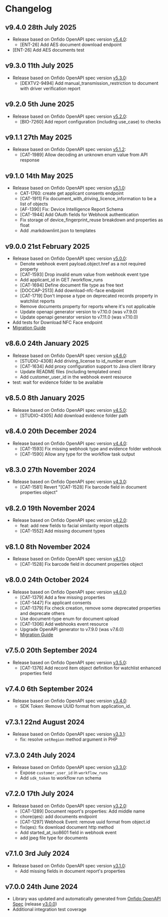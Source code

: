# Changelog

## v9.4.0 28th July 2025

- Release based on Onfido OpenAPI spec version [v5.4.0](https://github.com/onfido/onfido-openapi-spec/releases/tag/v5.4.0):
  - [ENT-26] Add AES document download endpoint
- [ENT-26] Add AES documents test

## v9.3.0 11th July 2025

- Release based on Onfido OpenAPI spec version [v5.3.0](https://github.com/onfido/onfido-openapi-spec/releases/tag/v5.3.0):
  - [DEXTV2-9494] Add manual_transmission_restriction to document with driver verification report

## v9.2.0 5th June 2025

- Release based on Onfido OpenAPI spec version [v5.2.0](https://github.com/onfido/onfido-openapi-spec/releases/tag/v5.2.0):
  - [BIO-7260] Add report configuration (including use_case) to checks

## v9.1.1 27th May 2025

- Release based on Onfido OpenAPI spec version [v5.1.2](https://github.com/onfido/onfido-openapi-spec/releases/tag/v5.1.2):
  - [CAT-1989] Allow decoding an unknown enum value from API response

## v9.1.0 14th May 2025

- Release based on Onfido OpenAPI spec version [v5.1.0](https://github.com/onfido/onfido-openapi-spec/releases/tag/v5.1.0):
  - CAT-1760: create get applicant consents endpoint
  - [CAT-1911] Fix document_with_driving_licence_information to be a list of objects
  - [AF-1390] Fix: Device Intelligence Report Schema
  - [CAT-1944] Add OAuth fields for Webhook authentication
  - Fix storage of device_fingerprint_reuse breakdown and properties as float
  - Add .markdownlint.json to templates

## v9.0.0 21st February 2025

- Release based on Onfido OpenAPI spec version [v5.0.0](https://github.com/onfido/onfido-openapi-spec/releases/tag/v5.0.0):
  - Denote webhook event payload.object.href as a not required property
  - [CAT-1593] Drop invalid enum value from webhook event type
  - Add applicant_id in GET /workflow_runs
  - [CAT-1694] Define document file type as free text
  - [DOCCAP-2513] Add download-nfc-face endpoint
  - [CAT-1719] Don't impose a type on deprecated records property in watchlist reports
  - Remove documents property for reports where it's not applicable
  - Update openapi generator version to v7.10.0 (was v7.9.0)
  - Update openapi generator version to v7.11.0 (was v7.10.0)
- Add tests for Download NFC Face endpoint
- [Migration Guide](MIGRATION.md#upgrading-from-8x-to-9x)

## v8.6.0 24th January 2025

- Release based on Onfido OpenAPI spec version [v4.6.0](https://github.com/onfido/onfido-openapi-spec/releases/tag/v4.6.0):
  - [STUDIO-4308] Add driving_license to id_number enum
  - [CAT-1634] Add proxy configuration support to Java client library
  - Update README files (including templated ones)
  - Add customer_user_id in the webhook event resource
- test: wait for evidence folder to be available

## v8.5.0 8th January 2025

- Release based on Onfido OpenAPI spec version [v4.5.0](https://github.com/onfido/onfido-openapi-spec/releases/tag/v4.5.0):
  - [STUDIO-4305] Add download evidence folder path

## v8.4.0 20th December 2024

- Release based on Onfido OpenAPI spec version [v4.4.0](https://github.com/onfido/onfido-openapi-spec/releases/tag/v4.4.0):
  - [CAT-1593] Fix missing webhook type and evidence folder webhook
  - [CAT-1590] Allow any type for the workflow task output

## v8.3.0 27th November 2024

- Release based on Onfido OpenAPI spec version [v4.3.0](https://github.com/onfido/onfido-openapi-spec/releases/tag/v4.3.0):
  - [CAT-1581] Revert "[CAT-1528] Fix barcode field in document properties object"

## v8.2.0 19th November 2024

- Release based on Onfido OpenAPI spec version [v4.2.0](https://github.com/onfido/onfido-openapi-spec/releases/tag/v4.2.0):
  - feat: add new fields to facial similarity report objects
  - [CAT-1552] Add missing document types

## v8.1.0 8th November 2024

- Release based on Onfido OpenAPI spec version [v4.1.0](https://github.com/onfido/onfido-openapi-spec/releases/tag/v4.1.0):
  - [CAT-1528] Fix barcode field in document properties object

## v8.0.0 24th October 2024

- Release based on Onfido OpenAPI spec version [v4.0.0](https://github.com/onfido/onfido-openapi-spec/releases/tag/v4.0.0):
  - [CAT-1379] Add a few missing properties
  - [CAT-1447] Fix applicant consents
  - [CAT-1379] Fix check creation, remove some deprecated properties and deprecate others
  - Use document-type enum for document upload
  - [CAT-1306] Add webhooks event resource
  - Upgrade OpenAPI generator to v7.9.0 (was v7.6.0)
  - [Migration Guide](MIGRATION.md#upgrading-from-7x-to-8x)

## v7.5.0 20th September 2024

- Release based on Onfido OpenAPI spec version [v3.5.0](https://github.com/onfido/onfido-openapi-spec/releases/tag/v3.5.0):
  - [CAT-1376] Add record item object definition for watchlist enhanced properties field

## v7.4.0 6th September 2024

- Release based on Onfido OpenAPI spec version [v3.4.0](https://github.com/onfido/onfido-openapi-spec/releases/tag/v3.4.0):
  - SDK Token: Remove UUID format from application_id.

## v7.3.1 22nd August 2024

- Release based on Onfido OpenAPI spec version [v3.3.1](https://github.com/onfido/onfido-openapi-spec/releases/tag/v3.3.1):
  - fix: resolve `setRegion` method argument in PHP

## v7.3.0 24th July 2024

- Release based on Onfido OpenAPI spec version [v3.3.0](https://github.com/onfido/onfido-openapi-spec/releases/tag/v3.3.0):
  - Expose `customer_user_id` in `workflow_runs`
  - Add `sdk_token` to workflow run schema

## v7.2.0 17th July 2024

- Release based on Onfido OpenAPI spec version [v3.2.0](https://github.com/onfido/onfido-openapi-spec/releases/tag/v3.2.0):
  - [CAT-1289] Document report's properties: Add middle name
  - chore(qes): add documents endpoint
  - [CAT-1297] Webhook Event: remove uuid format from object.id
  - fix(qes): fix download document http method
  - Add started_at_iso8601 field in webhook event
  - add jpeg file type for documents

## v7.1.0 3rd July 2024

- Release based on Onfido OpenAPI spec version [v3.1.0](https://github.com/onfido/onfido-openapi-spec/releases/tag/v3.1.0):
  - Add missing fields in document report's properties

## v7.0.0 24th June 2024

- Library was updated and automatically generated from [Onfido OpenAPI Spec](https://github.com/onfido/onfido-openapi-spec) (release [v3.0.0](https://github.com/onfido/onfido-openapi-spec/releases/tag/v3.0.0))
- Additional integration test coverage
